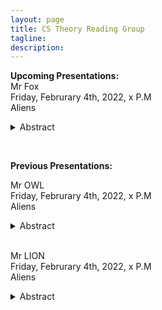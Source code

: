 ```yaml
---
layout: page
title: CS Theory Reading Group 
tagline: 
description: 
---
```

**Upcoming Presentations:**  
Mr Fox  
Friday, Februrary 4th, 2022, x P.M   
Aliens
<details>  
  <summary>Abstract </summary>  
  Hmm are you sure?!   
</details>     
<p>&nbsp;</p>

**Previous Presentations:**   

Mr OWL   
Friday, Februrary 4th, 2022, x P.M   
Aliens
<details>  
  <summary>Abstract</summary>
  Maybe. 
</details>   
&nbsp;

Mr LION      
Friday, Februrary 4th, 2022, x P.M   
Aliens  
<details>  
  <summary>Abstract</summary>
  Oh no. 
</details>  
